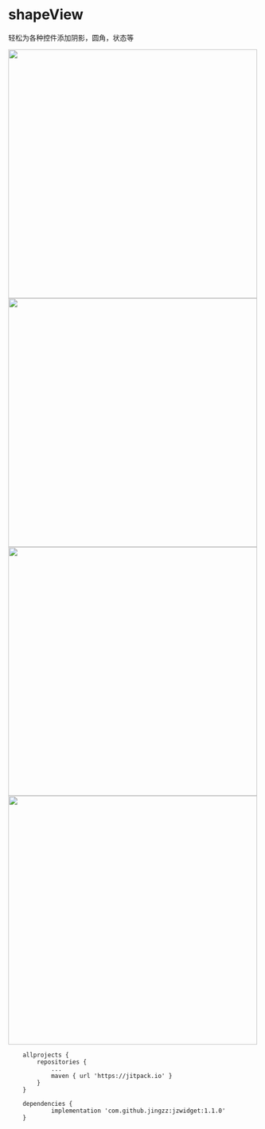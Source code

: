 # shapeView
轻松为各种控件添加阴影，圆角，状态等

<img src="https://tiebapic.baidu.com/forum/pic/item/b90e7bec54e736d10d31bb1ec6504fc2d5626981.jpg" width="500px">
<img src="https://tiebapic.baidu.com/forum/pic/item/37d12f2eb9389b506addd744d835e5dde7116e81.jpg" width="500px">
<img src="https://tiebapic.baidu.com/forum/pic/item/b8389b504fc2d562a22ae7fbba1190ef76c66c81.jpg" width="500px">
<img src="https://tiebapic.baidu.com/forum/pic/item/dbb44aed2e738bd4f2390cdce48b87d6267ff9c7.jpg" width="500px">

```
	allprojects {
		repositories {
			...
			maven { url 'https://jitpack.io' }
		}
	}
	
	dependencies {
	        implementation 'com.github.jingzz:jzwidget:1.1.0'
	}
```